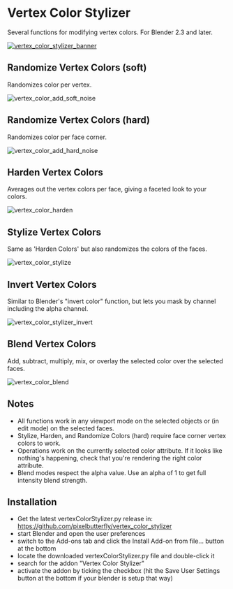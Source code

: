 # Vertex Color Stylizer
Several functions for modifying vertex colors. For Blender 2.3 and later.

[![vertex_color_stylizer_banner](https://user-images.githubusercontent.com/61604905/234193874-39b382bf-df69-4e2e-acc6-1d360e0f0be9.png)](https://www.youtube.com/watch?v=CAhyvyByPFE)

## Randomize Vertex Colors (soft)
Randomizes color per vertex.

![vertex_color_add_soft_noise](https://github.com/pixelbutterfly/vertex_color_stylizer/assets/61604905/aca37b55-dab1-45c7-888b-c31703defc0b)

## Randomize Vertex Colors (hard)
Randomizes color per face corner.

![vertex_color_add_hard_noise](https://github.com/pixelbutterfly/vertex_color_stylizer/assets/61604905/22fd8573-e5c4-427a-be99-e85596338975)

## Harden Vertex Colors
Averages out the vertex colors per face, giving a faceted look to your colors.

![vertex_color_harden](https://github.com/pixelbutterfly/vertex_color_stylizer/assets/61604905/48b636ae-df77-4f17-ba59-b8dccaece3d6)

## Stylize Vertex Colors
Same as 'Harden Colors' but also randomizes the colors of the faces.

![vertex_color_stylize](https://github.com/pixelbutterfly/vertex_color_stylizer/assets/61604905/6d6935e5-f925-4429-bcaf-795e072738a4)

## Invert Vertex Colors
Similar to Blender's "invert color" function, but lets you mask by channel including the alpha channel.

![vertex_color_stylizer_invert](https://github.com/pixelbutterfly/vertex_color_stylizer/assets/61604905/fdb337ef-d9b3-44d3-b8ba-9951bb567ddd)

## Blend Vertex Colors
Add, subtract, multiply, mix, or overlay the selected color over the selected faces.

![vertex_color_blend](https://github.com/pixelbutterfly/vertex_color_stylizer/assets/61604905/27f435da-e476-42e6-b384-42bb25cbcdd5)

## Notes
* All functions work in any viewport mode on the selected objects or (in edit mode) on the selected faces. 
* Stylize, Harden, and Randomize Colors (hard) require face corner vertex colors to work.
* Operations work on the currently selected color attribute. If it looks like nothing's happening, check that you're rendering the right color attribute.
* Blend modes respect the alpha value. Use an alpha of 1 to get full intensity blend strength.

## Installation
* Get the latest vertexColorStylizer.py release in: https://github.com/pixelbutterfly/vertex_color_stylizer
* start Blender and open the user preferences
* switch to the Add-ons tab and click the Install Add-on from file... button at the bottom
* locate the downloaded vertexColorStylizer.py file and double-click it
* search for the addon "Vertex Color Stylizer"
* activate the addon by ticking the checkbox (hit the Save User Settings button at the bottom if your blender is setup that way)

